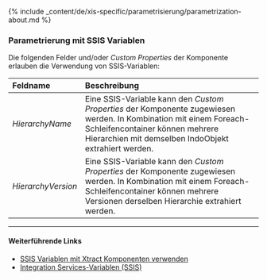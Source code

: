 
{% include _content/de/xis-specific/parametrisierung/parametrization-about.md  %}

### Parametrierung mit SSIS Variablen
Die folgenden Felder und/oder *Custom Properties* der Komponente erlauben die Verwendung von SSIS-Variablen:

|Feldname|Beschreibung|
|:----|:----|
| *HierarchyName* | Eine SSIS-Variable kann den *Custom Properties* der Komponente zugewiesen werden. In Kombination mit einem Foreach-Schleifencontainer können mehrere Hierarchien mit demselben IndoObjekt extrahiert werden.|
| *HierarchyVersion* | Eine SSIS-Variable kann den *Custom Properties* der Komponente zugewiesen werden. In Kombination mit einem Foreach-Schleifencontainer können mehrere Versionen derselben Hierarchie extrahiert werden.|

****
#### Weiterführende Links
- [SSIS Variablen mit Xtract Komponenten verwenden](../parametrisierung/parametrisierung-variablen) 
- [Integration Services-Variablen (SSIS)](https://docs.microsoft.com/de-de/sql/integration-services/integration-services-ssis-variables?view=sql-server-ver15)